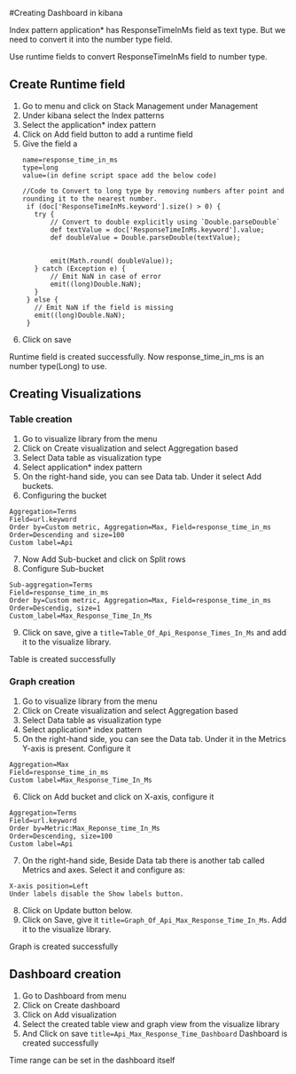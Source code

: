 #Creating Dashboard in kibana


Index pattern application* has ResponseTimeInMs field as text type. But we need to convert it into the number type field.

Use runtime fields to convert ResponseTimeInMs field to number type.

## Create Runtime field
1. Go to menu and click on Stack Management under Management
2. Under kibana select the Index patterns
3. Select the application* index pattern
4. Click on Add field button to add a runtime field
5. Give the field a
   ```
   name=response_time_in_ms
   type=long
   value=(in define script space add the below code)
   ```
   ```
   //Code to Convert to long type by removing numbers after point and rounding it to the nearest number.
    if (doc['ResponseTimeInMs.keyword'].size() > 0) {
      try {
          // Convert to double explicitly using `Double.parseDouble`
          def textValue = doc['ResponseTimeInMs.keyword'].value;
          def doubleValue = Double.parseDouble(textValue);
        
         
          emit(Math.round( doubleValue));
      } catch (Exception e) {
          // Emit NaN in case of error
          emit((long)Double.NaN);
      }
    } else {
      // Emit NaN if the field is missing
      emit((long)Double.NaN);
    }
   ```
6. Click on save

Runtime field is created successfully. Now response_time_in_ms is an number type(Long) to use.

## Creating Visualizations
### Table creation
1. Go to visualize library from the menu
2. Click on Create visualization and select Aggregation based
3. Select Data table as visualization type
4. Select application* index pattern
5. On the right-hand side, you can see Data tab. Under it select Add buckets.
6. Configuring the bucket
  ```
  Aggregation=Terms
  Field=url.keyword
  Order by=Custom metric, Aggregation=Max, Field=response_time_in_ms
  Order=Descending and size=100
  Custom label=Api
  ```
7. Now Add Sub-bucket and click on Split rows
8. Configure Sub-bucket
  ```
  Sub-aggregation=Terms
  Field=response_time_in_ms
  Order by=Custom metric, Aggregation=Max, Field=response_time_in_ms
  Order=Descendig, size=1
  Custom_label=Max_Response_Time_In_Ms
  ```
9. Click on save, give a ```title=Table_Of_Api_Response_Times_In_Ms``` and add it to the visualize library.

Table is created successfully

### Graph creation
1. Go to visualize library from the menu
2. Click on Create visualization and select Aggregation based
3. Select Data table as visualization type
4. Select application* index pattern
5. On the right-hand side, you can see the Data tab. Under it in the Metrics Y-axis is present. Configure it
  ```
  Aggregation=Max
  Field=response_time_in_ms
  Custom label=Max_Response_Time_In_Ms
  ```
6. Click on Add bucket and click on X-axis, configure it
  ```
  Aggregation=Terms
  Field=url.keyword
  Order by=Metric:Max_Reponse_time_In_Ms
  Order=Descending, size=100
  Custom label=Api
  ```
7.  On the right-hand side, Beside Data tab there is another tab called Metrics and axes. Select it and configure as:
```
X-axis position=Left
Under labels disable the Show labels button. 
```
8.  Click on Update button below.
9.  Click on Save, give it ```title=Graph_Of_Api_Max_Response_Time_In_Ms```. Add it to the visualize library.

Graph is created successfully

## Dashboard creation
1. Go to Dashboard from menu
2. Click on Create dashboard
3. Click on Add visualization
4. Select the created table view and graph view from the visualize library
5. And Click on save ```title=Api_Max_Response_Time_Dashboard```
Dashboard is created successfully

Time range can be set in the dashboard itself








